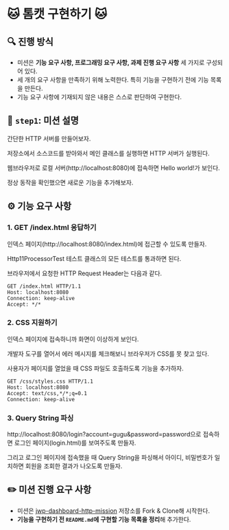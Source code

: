 # 🐱 톰캣 구현하기 🐱

## 🔍 진행 방식

- 미션은 **기능 요구 사항, 프로그래밍 요구 사항, 과제 진행 요구 사항** 세 가지로 구성되어 있다.
- 세 개의 요구 사항을 만족하기 위해 노력한다. 특히 기능을 구현하기 전에 기능 목록을 만든다.
- 기능 요구 사항에 기재되지 않은 내용은 스스로 판단하여 구현한다.

## 🚀 `step1`: 미션 설명

간단한 HTTP 서버를 만들어보자.

저장소에서 소스코드를 받아와서 메인 클래스를 실행하면 HTTP 서버가 실행된다.

웹브라우저로 로컬 서버(http://localhost:8080)에 접속하면 Hello world!가 보인다.

정상 동작을 확인했으면 새로운 기능을 추가해보자.

## ⚙️ 기능 요구 사항

### 1. GET /index.html 응답하기

인덱스 페이지(http://localhost:8080/index.html)에 접근할 수 있도록 만들자.

Http11ProcessorTest 테스트 클래스의 모든 테스트를 통과하면 된다.

브라우저에서 요청한 HTTP Request Header는 다음과 같다.

```text
GET /index.html HTTP/1.1
Host: localhost:8080
Connection: keep-alive
Accept: */*
```

### 2. CSS 지원하기

인덱스 페이지에 접속하니까 화면이 이상하게 보인다.

개발자 도구를 열어서 에러 메시지를 체크해보니 브라우저가 CSS를 못 찾고 있다.

사용자가 페이지를 열었을 때 CSS 파일도 호출하도록 기능을 추가하자.

```text
GET /css/styles.css HTTP/1.1
Host: localhost:8080
Accept: text/css,*/*;q=0.1
Connection: keep-alive
```

### 3. Query String 파싱

http://localhost:8080/login?account=gugu&password=password으로 접속하면 로그인 페이지(login.html)를 보여주도록 만들자.

그리고 로그인 페이지에 접속했을 때 Query String을 파싱해서 아이디, 비밀번호가 일치하면 회원을 조회한 결과가 나오도록 만들자.

## ✏️ 미션 진행 요구 사항

- 미션은 [jwp-dashboard-http-mission](https://github.com/speculatingwook/jwp-dashboard-http-mission) 저장소를 Fork & Clone해 시작한다.
- **기능을 구현하기 전 `README.md`에 구현할 기능 목록을 정리**해 추가한다.